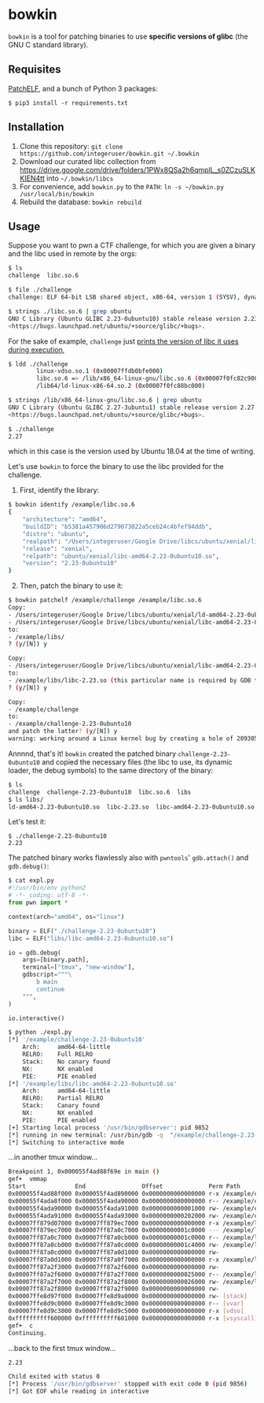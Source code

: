 # bowkin
`bowkin` is a tool for patching binaries to use **specific versions of glibc** (the GNU C standard library).


## Requisites
[PatchELF](https://nixos.org/patchelf.html), and a bunch of Python 3 packages:
```
$ pip3 install -r requirements.txt
```

## Installation
1. Clone this repository: `git clone https://github.com/integeruser/bowkin.git ~/.bowkin`
2. Download our curated libc collection from https://drive.google.com/drive/folders/1PWx8QSa2h6qmplL_s0ZCzuSLKKIEN4tt into `~/.bowkin/libcs`
3. For convenience, add `bowkin.py` to the `PATH`: `ln -s ~/bowkin.py /usr/local/bin/bowkin`
4. Rebuild the database: `bowkin rebuild`


## Usage
Suppose you want to pwn a CTF challenge, for which you are given a binary and the libc used in remote by the orgs:
```bash
$ ls
challenge  libc.so.6
```
```bash
$ file ./challenge
challenge: ELF 64-bit LSB shared object, x86-64, version 1 (SYSV), dynamically linked, interpreter /lib64/ld-linux-x86-64.so.2, for GNU/Linux 3.2.0, BuildID[sha1]=35bf0d5549463ce1bf1c7040060ee9e70f6a5f98, not stripped
```
```bash
$ strings ./libc.so.6 | grep ubuntu
GNU C Library (Ubuntu GLIBC 2.23-0ubuntu10) stable release version 2.23, by Roland McGrath et al.
<https://bugs.launchpad.net/ubuntu/+source/glibc/+bugs>.
```
For the sake of example, `challenge` just [prints the version of libc it uses during execution](https://sourceware.org/glibc/wiki/FAQ#How_can_I_find_out_which_version_of_glibc_I_am_using_in_the_moment.3F),
```bash
$ ldd ./challenge
        linux-vdso.so.1 (0x00007ffdb0bfe000)
        libc.so.6 => /lib/x86_64-linux-gnu/libc.so.6 (0x00007f0fc82c9000)
        /lib64/ld-linux-x86-64.so.2 (0x00007f0fc88bc000)
```
```bash
$ strings /lib/x86_64-linux-gnu/libc.so.6 | grep ubuntu
GNU C Library (Ubuntu GLIBC 2.27-3ubuntu1) stable release version 2.27.
<https://bugs.launchpad.net/ubuntu/+source/glibc/+bugs>.
```
```bash
$ ./challenge
2.27
```
which in this case is the version used by Ubuntu 18.04 at the time of writing.

Let's use `bowkin` to force the binary to use the libc provided for the challenge.
1. First, identify the library:
```bash
$ bowkin identify /example/libc.so.6
{
    "architecture": "amd64",
    "buildID": "b5381a457906d279073822a5ceb24c4bfef94ddb",
    "distro": "ubuntu",
    "realpath": "/Users/integeruser/Google Drive/libcs/ubuntu/xenial/libc-amd64-2.23-0ubuntu10.so",
    "release": "xenial",
    "relpath": "ubuntu/xenial/libc-amd64-2.23-0ubuntu10.so",
    "version": "2.23-0ubuntu10"
}
```
2. Then, patch the binary to use it:
```bash
$ bowkin patchelf /example/challenge /example/libc.so.6
Copy:
- /Users/integeruser/Google Drive/libcs/ubuntu/xenial/ld-amd64-2.23-0ubuntu10.so
- /Users/integeruser/Google Drive/libcs/ubuntu/xenial/libc-amd64-2.23-0ubuntu10.so
to:
- /example/libs/
? (y/[N]) y

Copy:
- /Users/integeruser/Google Drive/libcs/ubuntu/xenial/libc-amd64-2.23-0ubuntu10.so.debug
to:
- /example/libs/libc-2.23.so (this particular name is required by GDB to add debug symbols automatically)
? (y/[N]) y

Copy:
- /example/challenge
to:
- /example/challenge-2.23-0ubuntu10
and patch the latter? (y/[N]) y
warning: working around a Linux kernel bug by creating a hole of 2093056 bytes in ‘/example/challenge-2.23-0ubuntu10’
```
Annnnd, that's it! `bowkin` created the patched binary `challenge-2.23-0ubuntu10` and copied the necessary files (the libc to use, its dynamic loader, the debug symbols) to the same directory of the binary:
```bash
$ ls
challenge  challenge-2.23-0ubuntu10  libc.so.6  libs
$ ls libs/
ld-amd64-2.23-0ubuntu10.so  libc-2.23.so  libc-amd64-2.23-0ubuntu10.so
```
Let's test it:
```
$ ./challenge-2.23-0ubuntu10
2.23
```
The patched binary works flawlessly also with `pwntools`' `gdb.attach()` and `gdb.debug()`:
```python
$ cat expl.py
#!/usr/bin/env python2
# -*- coding: utf-8 -*-
from pwn import *

context(arch="amd64", os="linux")

binary = ELF("./challenge-2.23-0ubuntu10")
libc = ELF("libs/libc-amd64-2.23-0ubuntu10.so")

io = gdb.debug(
    args=[binary.path],
    terminal=["tmux", "new-window"],
    gdbscript="""\
        b main
        continue
    """,
)

io.interactive()
```
```bash
$ python ./expl.py
[*] '/example/challenge-2.23-0ubuntu10'
    Arch:     amd64-64-little
    RELRO:    Full RELRO
    Stack:    No canary found
    NX:       NX enabled
    PIE:      PIE enabled
[*] '/example/libs/libc-amd64-2.23-0ubuntu10.so'
    Arch:     amd64-64-little
    RELRO:    Partial RELRO
    Stack:    Canary found
    NX:       NX enabled
    PIE:      PIE enabled
[+] Starting local process '/usr/bin/gdbserver': pid 9852
[*] running in new terminal: /usr/bin/gdb -q  "/example/challenge-2.23-0ubuntu10" -x "/tmp/pwnuZ8Iad.gdb"
[*] Switching to interactive mode
```
...in another tmux window...
```bash
Breakpoint 1, 0x000055f4ad88f69e in main ()
gef➤  vmmap
Start              End                Offset             Perm Path
0x000055f4ad88f000 0x000055f4ad890000 0x0000000000000000 r-x /example/challenge-2.23-0ubuntu10
0x000055f4ada8f000 0x000055f4ada90000 0x0000000000000000 r-- /example/challenge-2.23-0ubuntu10
0x000055f4ada90000 0x000055f4ada91000 0x0000000000001000 rw- /example/challenge-2.23-0ubuntu10
0x000055f4ada91000 0x000055f4ada93000 0x0000000000202000 rw- /example/challenge-2.23-0ubuntu10
0x00007ff879d07000 0x00007ff879ec7000 0x0000000000000000 r-x /example/libs/libc-amd64-2.23-0ubuntu10.so
0x00007ff879ec7000 0x00007ff87a0c7000 0x00000000001c0000 --- /example/libs/libc-amd64-2.23-0ubuntu10.so
0x00007ff87a0c7000 0x00007ff87a0cb000 0x00000000001c0000 r-- /example/libs/libc-amd64-2.23-0ubuntu10.so
0x00007ff87a0cb000 0x00007ff87a0cd000 0x00000000001c4000 rw- /example/libs/libc-amd64-2.23-0ubuntu10.so
0x00007ff87a0cd000 0x00007ff87a0d1000 0x0000000000000000 rw-
0x00007ff87a0d1000 0x00007ff87a0f7000 0x0000000000000000 r-x /example/libs/ld-amd64-2.23-0ubuntu10.so
0x00007ff87a2f3000 0x00007ff87a2f6000 0x0000000000000000 rw-
0x00007ff87a2f6000 0x00007ff87a2f7000 0x0000000000025000 r-- /example/libs/ld-amd64-2.23-0ubuntu10.so
0x00007ff87a2f7000 0x00007ff87a2f8000 0x0000000000026000 rw- /example/libs/ld-amd64-2.23-0ubuntu10.so
0x00007ff87a2f8000 0x00007ff87a2f9000 0x0000000000000000 rw-
0x00007ffe8d97f000 0x00007ffe8d9a0000 0x0000000000000000 rw- [stack]
0x00007ffe8d9c0000 0x00007ffe8d9c3000 0x0000000000000000 r-- [vvar]
0x00007ffe8d9c3000 0x00007ffe8d9c5000 0x0000000000000000 r-x [vdso]
0xffffffffff600000 0xffffffffff601000 0x0000000000000000 r-x [vsyscall]
gef➤  c
Continuing.
```
...back to the first tmux window...
```bash
2.23

Child exited with status 0
[*] Process '/usr/bin/gdbserver' stopped with exit code 0 (pid 9856)
[*] Got EOF while reading in interactive
```
